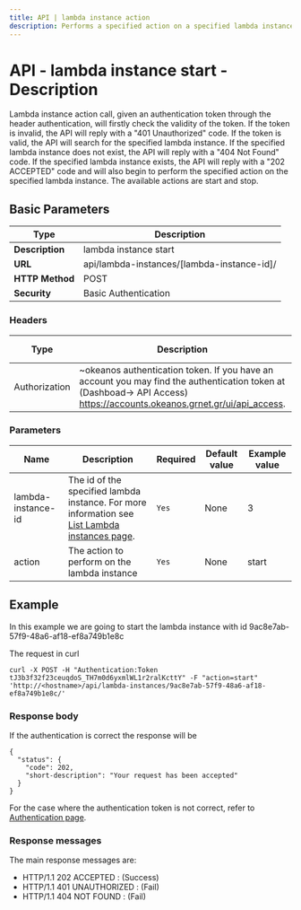 ```yaml
---
title: API | lambda instance action
description: Performs a specified action on a specified lambda instance
---
```


# API - lambda instance start - Description

Lambda instance action call, given an authentication token through the header authentication,
will firstly check the validity of the token. If the token is invalid, the API will reply with
a "401 Unauthorized" code. If the token is valid, the API will search for the specified lambda
instance. If the specified lambda instance does not exist, the API will reply with a
"404 Not Found" code. If the specified lambda instance exists, the API will reply with a
"202 ACCEPTED" code and will also begin to perform the specified action on the specified
lambda instance. The available actions are start and stop.

## Basic Parameters
Type | Description
-------|-----------------
**Description** | lambda instance start
**URL**         | api/lambda-instances/[lambda-instance-id]/
**HTTP Method** | POST
**Security**    | Basic Authentication


### Headers

Type | Description | Required | Default value | Example value
------|-------------|----------|---------------|---------------
Authorization | ~okeanos authentication token. If you have an account you may find the authentication token at (Dashboad-> API Access) https://accounts.okeanos.grnet.gr/ui/api_access. | `Yes` | None | Token tJ3b3f32f23ceuqdoS_..


### Parameters

Name | Description | Required | Default value | Example value
------|-------------|----------|---------------|---------------
lambda-instance-id  | The id of the specified lambda instance. For more information see [List Lambda instances page](LambdaInstanceList.md). |`Yes` |None| 3
action | The action to perform on the lambda instance | `Yes` | None | start


## Example

In this example we are going to start the lambda instance with id 9ac8e7ab-57f9-48a6-af18-ef8a749b1e8c

The request in curl

```
curl -X POST -H "Authentication:Token tJ3b3f32f23ceuqdoS_TH7m0d6yxmlWL1r2ralKcttY" -F "action=start" 'http://<hostname>/api/lambda-instances/9ac8e7ab-57f9-48a6-af18-ef8a749b1e8c/'
```


### Response body

If the authentication is correct the response will be

```
{
  "status": {
    "code": 202,
    "short-description": "Your request has been accepted"
  }
}
```

For the case where the authentication token is not correct, refer to [Authentication page](Authentication.md).

### Response messages

The main response messages are:

- HTTP/1.1 202 ACCEPTED : (Success)
- HTTP/1.1 401 UNAUTHORIZED : (Fail)
- HTTP/1.1 404 NOT FOUND : (Fail)
